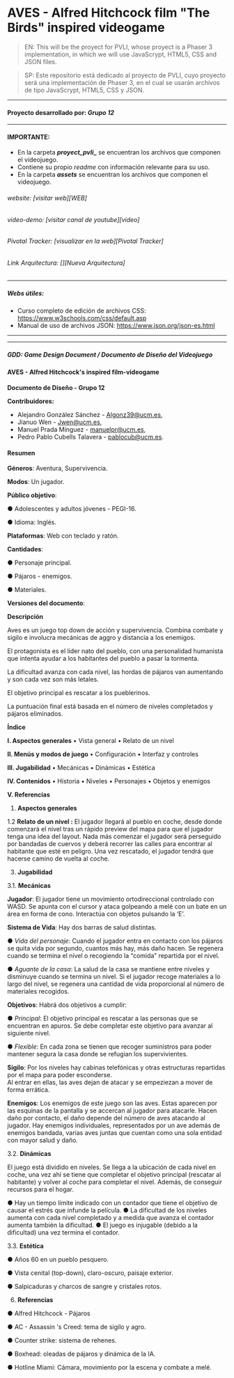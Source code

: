 # AVES - Alfred Hitchcock film "The Birds" inspired videogame
 > EN: This will be the proyect for PVLI, whose proyect is a Phaser 3 implementation, in which we will use JavaScrypt, HTML5, CSS and JSON files. 
 
 > SP: Este repositorio está dedicado al proyecto de PVLI, cuyo proyecto será una implementación de Phaser 3, en el cual se usarán archivos de tipo JavaScrypt, HTML5, CSS y JSON.
 ___
 #### Proyecto desarrollado por: _Grupo 12_
 ___
 #### IMPORTANTE:
 - En la carpeta **_proyect_pvli__** se encuentran los archivos que componen el videojuego.
 - Contiene su propio _readme_ con información relevante para su uso.
 - En la carpeta **_assets_** se encuentran los archivos que componen el videojuego.
 
 ###### website: [visitar web][WEB]
 
 ###### video-demo: [visitar canal de youtube][video]
 
 ###### Pivotal Tracker: [visualizar en la web][Pivotal Tracker]

 ###### Link Arquitectura: [][Nueva Arquitectura]
 <!-- ___ -->
 <!-- ![Imagen de JRJ con su burrito][logo] -->
 ___
 
 ##### Webs útiles:
 
 - Curso completo de edición de archivos CSS: https://www.w3schools.com/css/default.asp
 - Manual de uso de archivos JSON: https://www.json.org/json-es.html
 ___
 ___

 ##### GDD: Game Design Document / Documento de Diseño del Videojuego
 #### **AVES - Alfred Hitchcock's inspired film-videogame**
**Documento de Diseño - Grupo 12**

**Contribuidores:**
- Alejandro González Sánchez - Algonz39@ucm.es, 
- Jianuo Wen - Jwen@ucm.es, 
- Manuel Prada Mínguez - manuelpr@ucm.es, 
- Pedro Pablo Cubells Talavera - pablocub@ucm.es.

#### **Resumen**
**Géneros**: Aventura, Supervivencia.

**Modos**: Un jugador.

**Público objetivo**:

● Adolescentes y adultos jóvenes - PEGI-16.

● Idioma: Inglés.

**Plataformas**: Web con teclado y ratón.

**Cantidades**:

● Personaje principal.

● Pájaros - enemigos.

● Materiales.

**Versiones del documento**:

<!-- ![Captura del menú][capturamenu] -->

<!-- ![Captura de Juego][capturajuego] -->

**Descripción**

Aves es un juego top down de acción y supervivencia. Combina combate y sigilo e involucra mecánicas de aggro y distancia a los enemigos.

El protagonista es el líder nato del pueblo, con una personalidad humanista que intenta ayudar a los habitantes del pueblo a pasar la tormenta.

La dificultad avanza con cada nivel, las hordas de pájaros van aumentando y son cada vez son más letales. 

El objetivo principal es rescatar a los pueblerinos.

La puntuación final está basada en el número de niveles completados y pájaros eliminados.

**Índice**

**I. Aspectos generales**
• Vista general
• Relato de un nivel

**II. Menús y modos de juego**
• Configuración
• Interfaz y controles

**III. Jugabilidad**
• Mecánicas
• Dinámicas
• Estética

**IV. Contenidos**
• Historia
• Niveles
• Personajes
• Objetos y enemigos

**V. Referencias**

1. **Aspectos generales**

1.2 **Relato de un nivel :**
El jugador llegará al pueblo en coche, desde donde comenzará el nivel tras un rápido preview del mapa para que el jugador tenga una idea del layout. 
Nada más comenzar el jugador será perseguido por bandadas de cuervos y deberá recorrer las calles para encontrar al habitante que esté en peligro. 
Una vez rescatado, el jugador tendrá que hacerse camino de vuelta al coche.

<!-- 2. **Menús y modos de juego**

2.1 **Configuración**
Al iniciar el juego desde el menú principal, se mostrará al personaje protagonista en su casa, 
este entorno hace de menú de inicio. 

2.2 **Interfaz y control**

2.2.1. **Interfaz**

**MENÚ PRINCIPAL:**
- Botón de ajuste de sonido.
- Botón de inicio de partida.

**DENTRO DEL JUEGO:**
- Pausa: Permite ver el inventario y los controles.
- Habilidades: Radio. (ON/OFF para evitar enemigos.)

2.2.2. **Control**
- Ratón: interacción en el menú.
- Movimiento con cursores y combinaciones de dos teclas para las diagonales.
- Abrir puertas pulsando "Z" en el teclado. 
- Usar radio manteniendo pulsada la tecla "X".  -->

3. **Jugabilidad**

3.1. **Mecánicas**

**Jugador**:
El jugador tiene un movimiento ortodireccional controlado con WASD.
Se apunta con el cursor y ataca golpeando a melé con un bate en un área en forma de cono.
Interactúa con objetos pulsando la ‘E’.

**Sistema de Vida**:
	Hay dos barras de salud distintas. 

● *Vida del personaje*: 
    Cuando el jugador entra en contacto con los pájaros se quita vida por segundo, cuantos más hay, más daño hacen. 
    Se regenera cuando se termina el nivel o recogiendo la “comida” repartida por el nivel.

● *Aguante de la casa*: 
    La salud de la casa se mantiene entre niveles y disminuye cuando se termina un nivel. 
    Si el jugador recoge materiales a lo largo del nivel, se regenera una cantidad de vida proporcional al número de materiales recogidos.

**Objetivos**:
    Habrá dos objetivos a cumplir:

● *Principal*: 
    El objetivo principal es rescatar a las personas que se encuentran en apuros. 
    Se debe completar este objetivo para avanzar al siguiente nivel.

● *Flexible*:
    En cada zona se tienen que recoger suministros para poder mantener segura la casa donde se refugian los supervivientes.

**Sigilo**:
    Por los niveles hay cabinas telefónicas y otras estructuras repartidas por el mapa para poder esconderse.  
    Al entrar en ellas, las aves dejan de atacar y se empeziezan a mover de forma errática.

**Enemigos**:
	Los enemigos de este juego son las aves.  Estas aparecen por las esquinas de la pantalla y se accercan al jugador para atacarle. 
Hacen daño por contacto, el daño depende del número de aves atacando al jugador.
Hay enemigos individuales, representados por un ave además de enemigos bandada, varias aves juntas que cuentan como una sola entidad con mayor salud y daño.

3.2. **Dinámicas**

El juego está dividido en niveles. 
Se llega a la ubicación de cada nivel en coche, una vez ahí se tiene que completar el objetivo principal (rescatar al habitante) y volver al coche para completar el nivel. Además, de conseguir recursos para el hogar.

● Hay un tiempo límite indicado con un contador que tiene el objetivo de causar el estrés que infunde la película.
● La dificultad de los niveles aumenta con cada nivel completado y a medida que avanza el contador aumenta también la dificultad. 
● El juego es injugable (debido a la dificultad) una vez termina el contador.

3.3. **Estética**

● Años 60 en un pueblo pesquero.

● Vista cenital (top-down), claro-oscuro, paisaje exterior.

● Salpicaduras y charcos de sangre y cristales rotos.

<!-- **Música utilizada**
Menú principal: Stasis by Steve Oxen.
Sonidos: FreeSound.org. -->

<!-- 4. **Contenidos**

4.1. **Historia**

Juan Ramón Jiménez es un escritor que vive en el pueblo de Moguer, Huelva, y su mejor
amigo es su burro Platero ("...tan blando por fuera, que se diría todo algodón..."). 
Todos los días sale en su búsqueda para que le alegre el día, 
pero no siempre lo encuentra con facilidad, 
en ocasiones tiene que recorrer todo el pueblo para encontrarle.

4.2. **Niveles**

El juego consta de un único nivel debido a la limitación del tiempo, 
cada uno de ellos representa una zona del pueblo o sus
alrededores, se cuenta con una clase que permitiría igualmente añadir más niveles.
El primer nivel comienza al salir de la casa del protagonista, en una zona apartada
del pueblo cerca de la casa del mercader de su zona.

4.3. **Personajes**
- Juan Ramón Jiménez: el personaje jugable. Es controlado por el jugador para lograr
superar los niveles.
- Platero: fiel compañero de Juan Ramón Jiménez. Espera quieto en un lugar del
mapa y hay que encontrarlo para avanzar al siguiente nivel.
- Vecinos: son los enemigos dentro del juego. Para representar su área de daño de autoestima,
hay un área de terror representada como un triángulo en la dirección a la que miran.

4.4. **Objetos y enemigos**
- Objetos Plateriños: Herraduras
- Objetos No Plateriños: Periódicos con noticias trágicas de la época
- Objetos no dañinos, útiles: Baterías y LLaves
- Radio del protagonista: recargable
- Baterías: utilizadas para recargar la radio.

5. **Arquitectura y Gestión**
- En cuanto a la arquitectura UML, hemos utilizado el software proporcionado por Diagrams.net,
nuestra arquitectura ha cambiado con respecto a la original debido a los cambios durante el desarrollo, 
en un principio se planeaba tener un juego mayormente extendido pero debido a la falta de comunicación
y ciertos problemas a la hora de trabajar en grupo, no pudo ser.
- Pivotal como sistema de gestión utilizado para asignar tareas entre los miembros del grupo.
- Discord como sistema de comunicación para realizar las reuniones grupales y trabajar en conjunto, así
como sistema de mensajería. También se ha usado Telegram para fijar reuniones. -->

6. **Referencias**

● Alfred Hitchcock - Pájaros

● AC - Assassin 's  Creed: tema de sigilo y agro.

● Counter strike: sistema de rehenes.

● Boxhead:  oleadas de pájaros y dinámica de la IA.

● Hotline Miami: Cámara, movimiento por la escena y combate a melé.

<!-- **Arquitectura**

![Arquitectura][capturaarquitectura]

 ###### Link Arquitectura: [Diagrama: Platero's Tale (on-line)][Nueva Arquitectura]

 ###### Antiguo GDD: [Game Design Document][GDD] - [Archivo en repositorio][GDD en repo]

 ###### Arquitectura Antigua: [Diagrama: Platero y Yo (on-line)][Arquitectura antigua] - [Formato PNG][PNG Arquitectura antigua] -->

<!-- [logo]: assets/images/adaptacion.png "Platero's Tale"
[video]: https://youtu.be/q81Hx4C6JRw
[WEB]: https://acedpol.github.io/Proyecto_PVLI_/index.html "Web del Proyecto"
[GDD]: http://acedpol.github.io/Proyecto_PVLI_/assets/documents/GDD/Plateros_Tale_GDD_v1.1.pdf "Enlace a la web (versión html)"
[GDD en repo]: https://github.com/Acedpol/Proyecto_PVLI_/blob/master/assets/documents/GDD/Plateros_Tale_GDD_v1.1.pdf "Link a la ubicación en el repositorio"
[Pivotal Tracker]: https://www.pivotaltracker.com/n/projects/2474691 "Herramienta de gestión del Proyecto"
[Nueva arquitectura]:  ./assets/screenshots/Diagrama%20de%20GameObjects.drawio.png "Visualizador web"
[PNG Arquitectura antigua]: https://github.com/Acedpol/Proyecto_PVLI_/blob/master/assets/documents/Arquitectura%20-%20UML/Arquitectura%20Platero%20y%20Yo.png
[PNG Nueva Arquitectura]: https://github.com/Acedpol/Proyecto_PVLI_/blob/master/assets/documents/Arquitectura%20-%20UML/ArquitecturaPlaterosTale_1.1.png
[capturamenu]: assets/images/captura.png "Captura de Menu"
[capturajuego]: assets/images/juego.png "Captura de Juego"
[capturaarquitectura]: assets/images/ArquitecturaNuevaPNG.png "Arquitectura" -->
